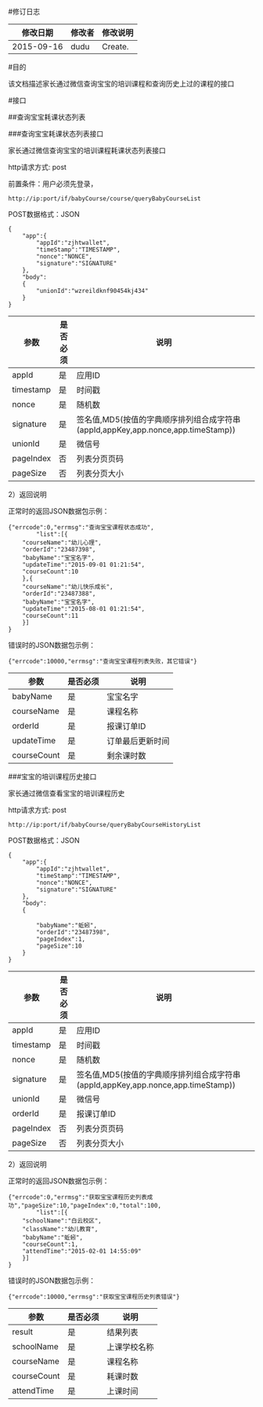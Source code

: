 #修订日志

修改日期|修改者|修改说明
------|------|-------
2015-09-16|dudu|Create.
 




#目的

该文档描述家长通过微信查询宝宝的培训课程和查询历史上过的课程的接口



#接口

##查询宝宝耗课状态列表

###查询宝宝耗课状态列表接口

家长通过微信查询宝宝的培训课程耗课状态列表接口


http请求方式: post

前置条件：用户必须先登录，

    http://ip:port/if/babyCourse/course/queryBabyCourseList


POST数据格式：JSON

    {
        "app":{
            "appId":"zjhtwallet",
            "timeStamp":"TIMESTAMP", 
            "nonce":"NONCE",
            "signature":"SIGNATURE"
        },        
        "body":
        {
            "unionId":"wzreildknf90454kj434"
        }
    } 


参数|是否必须|说明
----|----|-----
appId|是|应用ID
timestamp|是|时间戳
nonce|是|随机数
signature|是|签名值,MD5(按值的字典顺序排列组合成字符串(appId,appKey,app.nonce,app.timeStamp))
unionId|是|微信号
pageIndex|否|列表分页页码
pageSize |否|列表分页大小

2）返回说明

正常时的返回JSON数据包示例：
 
    {"errcode":0,"errmsg":"查询宝宝课程状态成功",
            "list":[{
		"courseName":"幼儿心理",
		"orderId":"23487398",
		"babyName":"宝宝名字",
		"updateTime":"2015-09-01 01:21:54",
		"courseCount":10
		},{
		"courseName":"幼儿快乐成长",
		"orderId":"23487388",
		"babyName":"宝宝名字",
		"updateTime":"2015-08-01 01:21:54",
		"courseCount":11
		}]
    }

错误时的JSON数据包示例：

    {"errcode":10000,"errmsg":"查询宝宝课程列表失败，其它错误"}

参数|是否必须|说明
----|----|-----
babyName|是|宝宝名字
courseName|是|课程名称
orderId |是|报课订单ID
updateTime|是|订单最后更新时间
courseCount|是|剩余课时数


###宝宝的培训课程历史接口

家长通过微信查看宝宝的培训课程历史


http请求方式: post


    http://ip:port/if/babyCourse/queryBabyCourseHistoryList


POST数据格式：JSON

    {
        "app":{
            "appId":"zjhtwallet",
            "timeStamp":"TIMESTAMP", 
            "nonce":"NONCE",
            "signature":"SIGNATURE"
        },        
        "body":
        {
            
            "babyName":"蚯蚓",
            "orderId":"23487398",
            "pageIndex":1,
            "pageSize":10
        }
    } 


参数|是否必须|说明
----|----|-----
appId|是|应用ID
timestamp|是|时间戳
nonce|是|随机数
signature|是|签名值,MD5(按值的字典顺序排列组合成字符串(appId,appKey,app.nonce,app.timeStamp))
unionId|是|微信号
orderId |是|报课订单ID
pageIndex|否|列表分页页码
pageSize |否|列表分页大小



2）返回说明

正常时的返回JSON数据包示例：
 
    {"errcode":0,"errmsg":"获取宝宝课程历史列表成功","pageSize":10,"pageIndex":0,"total":100,
            "list":[{
		"schoolName":"白云校区",
		"className":"幼儿教育",
		"babyName":"蚯蚓",
		"courseCount":1,
		"attendTime":"2015-02-01 14:55:09"
	    }]
    }

错误时的JSON数据包示例：

    {"errcode":10000,"errmsg":"获取宝宝课程历史列表错误"}



参数|是否必须|说明
----|----|-----
result|是|结果列表
schoolName |是|上课学校名称
courseName |是|课程名称 
courseCount|是|耗课时数
attendTime |是|上课时间






